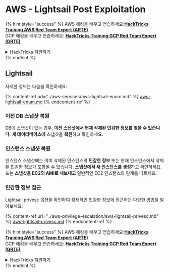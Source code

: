 # AWS - Lightsail Post Exploitation

{% hint style="success" %}
AWS 해킹을 배우고 연습하세요:<img src="../../../.gitbook/assets/image (1).png" alt="" data-size="line">[**HackTricks Training AWS Red Team Expert (ARTE)**](https://training.hacktricks.xyz/courses/arte)<img src="../../../.gitbook/assets/image (1).png" alt="" data-size="line">\
GCP 해킹을 배우고 연습하세요: <img src="../../../.gitbook/assets/image (2).png" alt="" data-size="line">[**HackTricks Training GCP Red Team Expert (GRTE)**<img src="../../../.gitbook/assets/image (2).png" alt="" data-size="line">](https://training.hacktricks.xyz/courses/grte)

<details>

<summary>HackTricks 지원하기</summary>

* [**구독 계획**](https://github.com/sponsors/carlospolop)을 확인하세요!
* **💬 [**Discord 그룹**](https://discord.gg/hRep4RUj7f) 또는 [**텔레그램 그룹**](https://t.me/peass)에 참여하거나 **Twitter** 🐦 [**@hacktricks\_live**](https://twitter.com/hacktricks\_live)**를 팔로우하세요.**
* **[**HackTricks**](https://github.com/carlospolop/hacktricks) 및 [**HackTricks Cloud**](https://github.com/carlospolop/hacktricks-cloud) 깃허브 리포지토리에 PR을 제출하여 해킹 팁을 공유하세요.**

</details>
{% endhint %}

## Lightsail

자세한 정보는 다음을 확인하세요:

{% content-ref url="../aws-services/aws-lightsail-enum.md" %}
[aws-lightsail-enum.md](../aws-services/aws-lightsail-enum.md)
{% endcontent-ref %}

### 이전 DB 스냅샷 복원

DB에 스냅샷이 있는 경우, **이전 스냅샷에서 현재 삭제된 민감한 정보를 찾을 수 있습니다**. **새 데이터베이스에** 스냅샷을 **복원**하고 확인하세요.

### 인스턴스 스냅샷 복원

인스턴스 스냅샷에는 이미 삭제된 인스턴스의 **민감한 정보** 또는 현재 인스턴스에서 삭제된 민감한 정보가 포함될 수 있습니다. **스냅샷에서 새 인스턴스를 생성**하고 확인하세요.\
또는 **스냅샷을 EC2의 AMI로 내보내고** 일반적인 EC2 인스턴스의 단계를 따르세요.

### 민감한 정보 접근

Lightsail privesc 옵션을 확인하여 잠재적인 민감한 정보에 접근하는 다양한 방법을 알아보세요:

{% content-ref url="../aws-privilege-escalation/aws-lightsail-privesc.md" %}
[aws-lightsail-privesc.md](../aws-privilege-escalation/aws-lightsail-privesc.md)
{% endcontent-ref %}

{% hint style="success" %}
AWS 해킹을 배우고 연습하세요:<img src="../../../.gitbook/assets/image (1).png" alt="" data-size="line">[**HackTricks Training AWS Red Team Expert (ARTE)**](https://training.hacktricks.xyz/courses/arte)<img src="../../../.gitbook/assets/image (1).png" alt="" data-size="line">\
GCP 해킹을 배우고 연습하세요: <img src="../../../.gitbook/assets/image (2).png" alt="" data-size="line">[**HackTricks Training GCP Red Team Expert (GRTE)**<img src="../../../.gitbook/assets/image (2).png" alt="" data-size="line">](https://training.hacktricks.xyz/courses/grte)

<details>

<summary>HackTricks 지원하기</summary>

* [**구독 계획**](https://github.com/sponsors/carlospolop)을 확인하세요!
* **💬 [**Discord 그룹**](https://discord.gg/hRep4RUj7f) 또는 [**텔레그램 그룹**](https://t.me/peass)에 참여하거나 **Twitter** 🐦 [**@hacktricks\_live**](https://twitter.com/hacktricks\_live)**를 팔로우하세요.**
* **[**HackTricks**](https://github.com/carlospolop/hacktricks) 및 [**HackTricks Cloud**](https://github.com/carlospolop/hacktricks-cloud) 깃허브 리포지토리에 PR을 제출하여 해킹 팁을 공유하세요.**

</details>
{% endhint %}
